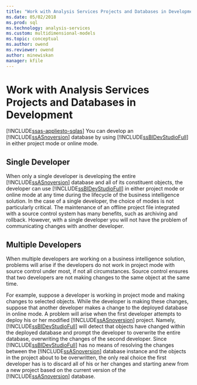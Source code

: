 ```yaml
---
title: "Work with Analysis Services Projects and Databases in Development | Microsoft Docs"
ms.date: 05/02/2018
ms.prod: sql
ms.technology: analysis-services
ms.custom: multidimensional-models
ms.topic: conceptual
ms.author: owend
ms.reviewer: owend
author: minewiskan
manager: kfile
---
```

# Work with Analysis Services Projects and Databases in Development
[!INCLUDE[ssas-appliesto-sqlas](../includes/ssas-appliesto-sqlas.md)]
  You can develop an [!INCLUDE[ssASnoversion](../includes/ssasnoversion-md.md)] database by using [!INCLUDE[ssBIDevStudioFull](../includes/ssbidevstudiofull-md.md)] in either project mode or online mode.  
  
## Single Developer  
 When only a single developer is developing the entire [!INCLUDE[ssASnoversion](../includes/ssasnoversion-md.md)] database and all of its constituent objects, the developer can use [!INCLUDE[ssBIDevStudioFull](../includes/ssbidevstudiofull-md.md)] in either project mode or online mode at any time during the lifecycle of the business intelligence solution. In the case of a single developer, the choice of modes is not particularly critical. The maintenance of an offline project file integrated with a source control system has many benefits, such as archiving and rollback. However, with a single developer you will not have the problem of communicating changes with another developer.  
  
## Multiple Developers  
 When multiple developers are working on a business intelligence solution, problems will arise if the developers do not work in project mode with source control under most, if not all circumstances. Source control ensures that two developers are not making changes to the same object at the same time.  
  
 For example, suppose a developer is working in project mode and making changes to selected objects. While the developer is making these changes, suppose that another developer makes a change to the deployed database in online mode. A problem will arise when the first developer attempts to deploy his or her modified [!INCLUDE[ssASnoversion](../includes/ssasnoversion-md.md)] project. Namely, [!INCLUDE[ssBIDevStudioFull](../includes/ssbidevstudiofull-md.md)] will detect that objects have changed within the deployed database and prompt the developer to overwrite the entire database, overwriting the changes of the second developer. Since [!INCLUDE[ssBIDevStudioFull](../includes/ssbidevstudiofull-md.md)] has no means of resolving the changes between the [!INCLUDE[ssASnoversion](../includes/ssasnoversion-md.md)] database instance and the objects in the project about to be overwritten, the only real choice the first developer has is to discard all of his or her changes and starting anew from a new project based on the current version of the [!INCLUDE[ssASnoversion](../includes/ssasnoversion-md.md)] database.  
  
  
